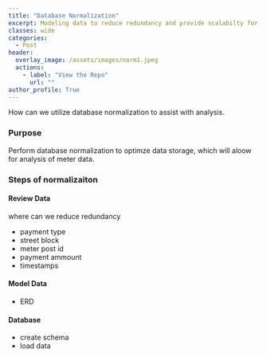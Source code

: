 ```yaml
---
title: "Database Normalization"
excerpt: Modeling data to reduce redundancy and provide scalabilty for reporting
classes: wide
categories:
  - Post
header:
  overlay_image: /assets/images/norm1.jpeg
  actions:
    - label: "View the Repo" 
      url: ""
author_profile: True 
---
```

How can we utilize database normalization to assist with analysis. 

### Purpose 
Perform database normalization to optimze data storage, which will aloow for analysis of meter data.


### Steps of normalizaiton 

#### Review Data 
where can we reduce redundancy 
- payment type
- street block
- meter post id 
- payment ammount 
- timestamps 


#### Model Data 
- ERD  


#### Database 
- create schema 
- load data 







  







